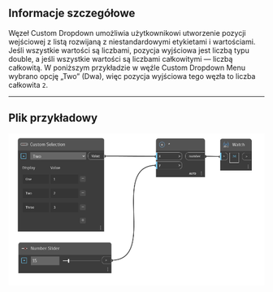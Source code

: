 ## Informacje szczegółowe
Węzeł Custom Dropdown umożliwia użytkownikowi utworzenie pozycji wejściowej z listą rozwijaną z niestandardowymi etykietami i wartościami. Jeśli wszystkie wartości są liczbami, pozycja wyjściowa jest liczbą typu double, a jeśli wszystkie wartości są liczbami całkowitymi — liczbą całkowitą. W poniższym przykładzie w węźle Custom Dropdown Menu wybrano opcję „Two” (Dwa), więc pozycja wyjściowa tego węzła to liczba całkowita `2`.
___
## Plik przykładowy

![Number](./CoreNodeModels.Input.CustomSelection_img.png)
